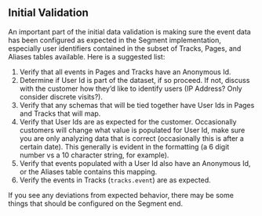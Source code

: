 ## Initial Validation

An important part of the initial data validation is making sure the event data has been configured as expected in the Segment implementation, especially user identifiers contained in the subset of Tracks, Pages, and Aliases tables available. Here is a suggested list:

1. Verify that all events in Pages and Tracks have an Anonymous Id.
1. Determine if User Id is part of the dataset, if so proceed. If not, discuss with the customer how they’d like to identify users (IP Address? Only consider discrete visits?). 
1. Verify that any schemas that will be tied together have User Ids in Pages and Tracks that will map. 
1. Verify that User Ids are as expected for the customer. Occasionally customers will change what value is populated for User Id, make sure you are only analyzing data that is correct (occasionally this is after a certain date). This generally is evident in the formatting (a 6 digit number vs a 10 character string, for example).
1. Verify that events populated with a User Id also have an Anonymous Id, or the Aliases table contains this mapping.
1. Verify the events in Tracks (`tracks.event`) are as expected.

If you see any deviations from expected behavior, there may be some things that should be configured on the Segment end.